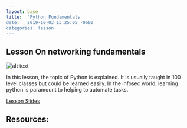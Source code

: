 ```yaml
---
layout: base
title:  "Python Fundamentals
date:   2019-10-03 13:25:05 -0600
categories: lesson
---
```


## Lesson On networking fundamentals

![alt text](https://pythonprogramming.net/static/images/finance/python-programming-language.png "web thing")

In this lesson, the topic of Python is explained. It is usually taught in 100 level classes but could be learned easily. In the infosec world, learning python is paramount to helping to automate tasks.

[Lesson Slides](https://docs.google.com/presentation/d/1UKbpgtRwNP1pKte3IzGT4cjL8nLcLUs-dPAiBgHnMRA/edit?usp=sharing)

## Resources:
